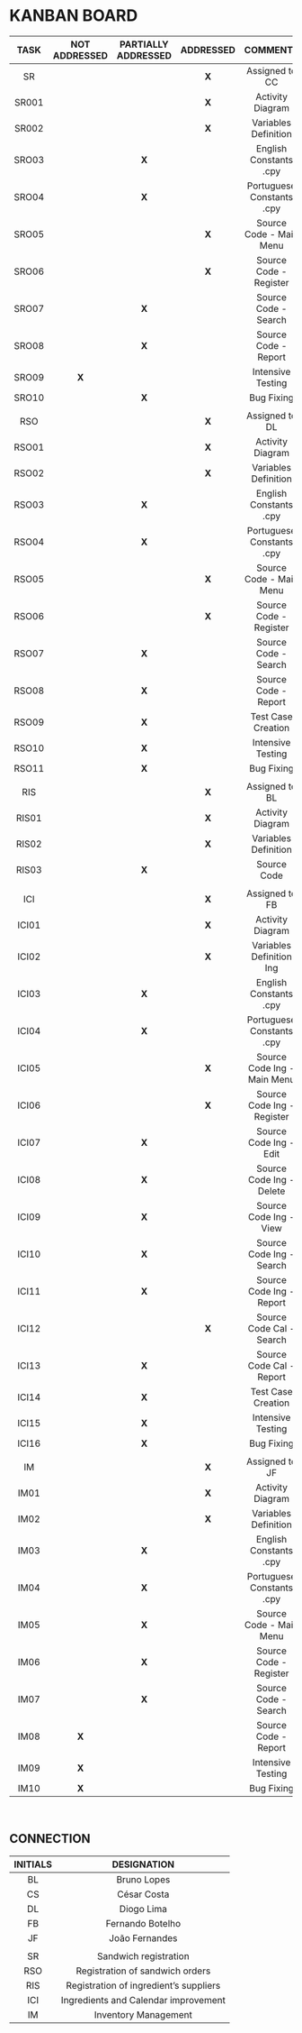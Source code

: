 # KANBAN BOARD

|  TASK | NOT ADDRESSED | PARTIALLY ADDRESSED | ADDRESSED |          COMMENTS           |
|:-----:|:-------------:|:-------------------:|:---------:|:---------------------------:|
|  SR   |               |                     |   **X**   |        Assigned to CC       |
| SR001 |               |                     |   **X**   |       Activity Diagram      |
| SR002 |               |                     |   **X**   |     Variables Definition    |
| SRO03 |               |        **X**        |           |    English Constants .cpy   |
| SRO04 |               |        **X**        |           |  Portuguese Constants .cpy  |
| SRO05 |               |                     |   **X**   |   Source Code - Main Menu   |
| SRO06 |               |                     |   **X**   |    Source Code - Register   |
| SRO07 |               |        **X**        |           |     Source Code - Search    |
| SRO08 |               |        **X**        |           |     Source Code - Report    |
| SRO09 |     **X**     |                     |           |       Intensive Testing     |
| SRO10 |               |        **X**        |           |          Bug Fixing         |
|       |               |                     |           |                             |
|  RSO  |               |                     |   **X**   |        Assigned to DL       |
| RSO01 |               |                     |   **X**   |       Activity Diagram      |
| RSO02 |               |                     |   **X**   |     Variables Definition    |
| RSO03 |               |        **X**        |           |    English Constants .cpy   |
| RSO04 |               |        **X**        |           |  Portuguese Constants .cpy  |
| RSO05 |               |                     |   **X**   |   Source Code - Main Menu   |
| RSO06 |               |                     |   **X**   |    Source Code - Register   |
| RSO07 |               |        **X**        |           |     Source Code - Search    |
| RSO08 |               |        **X**        |           |     Source Code - Report    |
| RSO09 |               |        **X**        |           |      Test Case Creation     |
| RSO10 |               |        **X**        |           |       Intensive Testing     |
| RSO11 |               |        **X**        |           |          Bug Fixing         |
|       |               |                     |           |                             |
|  RIS  |               |                     |   **X**   |        Assigned to BL       |
| RIS01 |               |                     |   **X**   |       Activity Diagram      |
| RIS02 |               |                     |   **X**   |     Variables Definition    |
| RIS03 |               |        **X**        |           |         Source Code         |
|       |               |                     |           |                             |
|  ICI  |               |                     |   **X**   |        Assigned to FB       |
| ICI01 |               |                     |   **X**   |       Activity Diagram      |
| ICI02 |               |                     |   **X**   |  Variables Definition Ing   |
| ICI03 |               |        **X**        |           |    English Constants .cpy   |
| ICI04 |               |        **X**        |           |  Portuguese Constants .cpy  |
| ICI05 |               |                     |   **X**   | Source Code Ing - Main Menu |
| ICI06 |               |                     |   **X**   |  Source Code Ing - Register |
| ICI07 |               |        **X**        |           |    Source Code Ing - Edit   |
| ICI08 |               |        **X**        |           |   Source Code Ing - Delete  |
| ICI09 |               |        **X**        |           |    Source Code Ing - View   |
| ICI10 |               |        **X**        |           |   Source Code Ing - Search  |
| ICI11 |               |        **X**        |           |   Source Code Ing - Report  |
| ICI12 |               |                     |   **X**   |   Source Code Cal - Search  |
| ICI13 |               |        **X**        |           |   Source Code Cal - Report  |
| ICI14 |               |        **X**        |           |      Test Case Creation     |
| ICI15 |               |        **X**        |           |      Intensive Testing      |
| ICI16 |               |        **X**        |           |          Bug Fixing         |
|       |               |                     |           |                             |
|  IM   |               |                     |   **X**   |        Assigned to JF       |
| IM01  |               |                     |   **X**   |       Activity Diagram      |
| IM02  |               |                     |   **X**   |     Variables Definition    |
| IM03  |               |        **X**        |           |    English Constants .cpy   |
| IM04  |               |        **X**        |           |  Portuguese Constants .cpy  |
| IM05  |               |        **X**        |           |   Source Code - Main Menu   |
| IM06  |               |        **X**        |           |    Source Code - Register   |
| IM07  |               |        **X**        |           |     Source Code - Search    |
| IM08  |     **X**     |                     |           |     Source Code - Report    |
| IM09  |     **X**     |                     |           |      Intensive Testing      |
| IM10  |     **X**     |                     |           |          Bug Fixing         |

</br>

## CONNECTION

| INITIALS |    DESIGNATION   |
|:--------:|:----------------:|
|    BL    |    Bruno Lopes   |
|    CS    |    César Costa   |
|    DL    |    Diogo Lima    |
|    FB    | Fernando Botelho |
|    JF    |  João Fernandes  |
|          |                  |
|    SR    |          Sandwich registration         |
|    RSO   |     Registration of sandwich orders    |
|    RIS   | Registration of ingredient’s suppliers |
|    ICI   |  Ingredients and Calendar improvement  |
|    IM    |          Inventory Management          |
